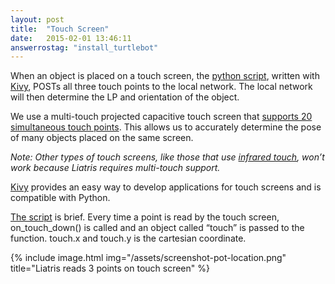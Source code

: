 ```yaml
---
layout: post
title:  "Touch Screen"
date:   2015-02-01 13:46:11
answerrostag: "install_turtlebot"
---
```


When an object is placed on a touch screen, the [python script](https://github.com/markwsilliman/Liatris/blob/master/TouchScreen/send_touchscreen_points_to_server.py), written with [Kivy](http://kivy.org/), POSTs all three touch points to the local network. The local network will then determine the LP and orientation of the object.

We use a multi-touch projected capacitive touch screen that [supports 20 simultaneous touch points](http://liatris.org/2015/02/01/12/). This allows us to accurately determine the pose of many objects placed on the same screen.

*Note: Other types of touch screens, like those that use [infrared touch](https://en.wikipedia.org/wiki/Touchscreen#Infrared_grid), won’t work because Liatris requires multi-touch support.*

[Kivy](http://kivy.org/) provides an easy way to develop applications for touch screens and is compatible with Python.

[The script](https://github.com/markwsilliman/Liatris/blob/master/TouchScreen/send_touchscreen_points_to_server.py) is brief. Every time a point is read by the touch screen, on_touch_down() is called and an object called “touch” is passed to the function.  touch.x and touch.y is the cartesian coordinate.

{% include image.html img="/assets/screenshot-pot-location.png" title="Liatris reads 3 points on touch screen" %}
